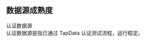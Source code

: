 ## 数据源成熟度

<span class="tooltip">
  <span class="highlight-text">
    认证数据源
  </span>
  <div class="tooltip-content">
    认证数据源是指已通过 TapData 认证测试流程，运行稳定。
  </div>
</span>